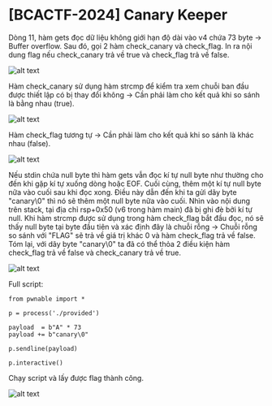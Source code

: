 # [BCACTF-2024] Canary Keeper 
<p>Dòng 11, hàm gets đọc dữ liệu không giới hạn độ dài vào v4 chứa 73 byte -> Buffer overflow. Sau đó, gọi 2 hàm check_canary và check_flag. In ra nội dung flag nếu check_canary trả về true và check_flag trả về false.</p>

![alt text](/thanhlai/post/pwnable/image/post7/image.png)

<p>Hàm check_canary sử dụng hàm strcmp để kiểm tra xem chuỗi ban đầu được thiết lập có bị thay đổi không -> Cần phải làm cho kết quả khi so sánh là bằng nhau (true).</p>

![alt text](/thanhlai/post/pwnable/image/post7/image-1.png)

<p>Hàm check_flag tương tự -> Cần phải làm cho kết quả khi so sánh là khác nhau (false).</p>

![alt text](/thanhlai/post/pwnable/image/post7/image-2.png)

<p>Nếu stdin chứa null byte thì hàm gets vẫn đọc kí tự null byte như thường cho đến khi gặp kí tự xuống dòng hoặc EOF. Cuối cùng, thêm một kí tự null byte nữa vào cuối sau khi đọc xong. Điều này dẫn đến khi ta gửi dãy byte "canary\0" thì nó sẽ thêm một null byte nữa vào cuối. Nhìn vào nội dung trên stack, tại địa chỉ rsp+0x50 (v6 trong hàm main) đã bị ghi đè bởi kí tự null. Khi hàm strcmp được sử dụng trong hàm check_flag bắt đầu đọc, nó sẽ thấy null byte tại byte đầu tiên và xác định đây là chuỗi rỗng -> Chuỗi rỗng so sánh với "FLAG" sẽ trả về giá trị khác 0 và hàm check_flag trả về false. Tóm lại, với dãy byte "canary\0" ta đã có thể thỏa 2 điều kiện hàm check_flag trả về false và check_canary trả về true.</p>

![alt text](/thanhlai/post/pwnable/image/post7/image-3.png)

<p>Full script:</p>

```
from pwnable import *

p = process('./provided')

payload  = b"A" * 73       
payload += b"canary\0"      

p.sendline(payload)

p.interactive()
```

<p>Chạy script và lấy được flag thành công.</p>

![alt text](/thanhlai/post/pwnable/image/post7/image-4.png)

